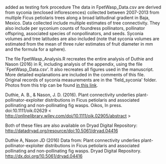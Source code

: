 added as testing fork procedure
The data in FpetWasp_Data.csv are derived from syconia (enclosed inflorescences) collected between 2007-2013 from multiple Ficus petiolaris trees along a broad latitudinal gradient in Baja, Mexico. Data collected include multiple estimates of tree connectivity. They also include per syconium counts of foundress pollinators, pollinator offspring, associated species of nonpollinators, and seeds. Syconia volumes and tree latitudes are also included (note that syconia volumes are estimated from the mean of three ruler estimates of fruit diameter in mm and the formula for a sphere).

The file FpetWasp_Analysis.R recreates the entire analysis of Duthie and Nason (2016) in R, including analysis of the appendix, using the file `FpetWasp_Data.csv'. It also recreates all figures used in the manuscript. More detailed explanations are included in the comments of this file. Original records of syconia measurements are in the 'field_syconia' folder. Photos from this trip can be found [in this link](https://www.dropbox.com/sh/2cmwnkdxd6m6g88/AADed_Y8mMnsRD8HmAi591nLa?dl=0).

Duthie, A. B., & Nason, J. D. (2016). Plant connectivity underlies plant-pollinator-exploiter distributions in Ficus petiolaris and associated pollinating and non-pollinating fig wasps. Oikos, In press. doi:10.1111/oik.02629 < http://onlinelibrary.wiley.com/doi/10.1111/oik.02905/abstract >

Both of these files are also available on Dryad Digital Repository: http://datadryad.org/resource/doi:10.5061/dryad.04416

Duthie A, Nason JD (2016) Data from: Plant connectivity underlies plant-pollinator-exploiter distributions in Ficus petiolaris and associated pollinating and non-pollinating fig wasps. Dryad Digital Repository. http://dx.doi.org/10.5061/dryad.04416 
